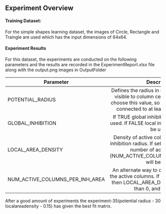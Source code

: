 ## Experiment Overview

#### Training Dataset:

For the simple shapes learning dataset, the images of Circle, Rectangle and Traingle are used which has the input dimensions of 64x64.

#### Experiment Results

For this dataset, the experiments are conducted on the following parameters and the results are recorded in the ExperimentReport.xlsx file along with the output.png images in OutputFolder

| Parameter       | Description         |
| ------------- |:-------------:|
| POTENTIAL_RADIUS      |Defines the radius in number of input cells visible to column cells. It is important to choose this value, so every input neuron is connected to at least a single column. |
| GLOBAL_INHIBITION      |If TRUE global inhibition algorithm will be used. If FALSE local inhibition algorithm will be used. |
| LOCAL_AREA_DENSITY      |Density of active columns inside of local inhibition radius. If set on value < 0, explicit number of active columns (NUM_ACTIVE_COLUMNS_PER_INH_AREA) will be used. |
| NUM_ACTIVE_COLUMNS_PER_INH_AREA     |An alternate way to control the density of the active columns. If this value is specified then LOCAL_AREA_DENSITY must be less than 0, and vice versa. |

After a good amount of experiments the experiment-35(potential radius - 30 localareadensity - 0.15) has given the best fit matrix.